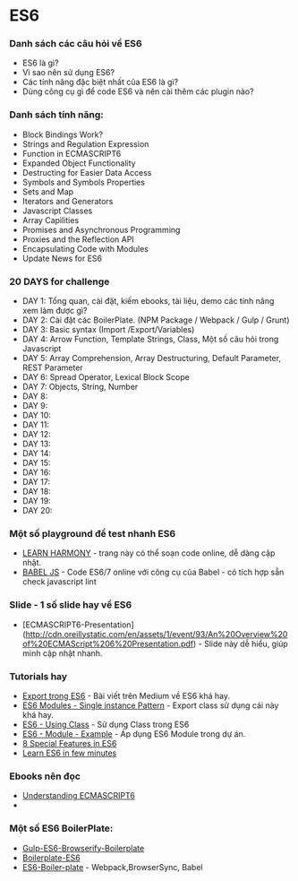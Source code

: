 # ES6

### Danh sách các câu hỏi về ES6
* ES6 là gì?
* Vì sao nên sử dụng ES6?
* Các tính năng đặc biệt nhất của ES6 là gì?
* Dùng công cụ gì để code ES6 và nên cài thêm các plugin nào?

### Danh sách tính năng:
* Block Bindings Work?
* Strings and Regulation Expression
* Function in ECMASCRIPT6
* Expanded Object Functionality
* Destructing for Easier Data Access
* Symbols and Symbols Properties
* Sets and Map
* Iterators and Generators
* Javascript Classes
* Array Capilities
* Promises and Asynchronous Programming
* Proxies and the Reflection API
* Encapsulating Code with Modules
* Update News for ES6

### 20 DAYS for challenge
* DAY 1: Tổng quan, cài đặt, kiếm ebooks, tài liệu, demo các tính năng xem làm được gì?
* DAY 2: Cài đặt các BoilerPlate. (NPM Package / Webpack / Gulp / Grunt)
* DAY 3: Basic syntax (Import /Export/Variables)
* DAY 4: Arrow Function, Template Strings, Class, Một số câu hỏi trong Javascript
* DAY 5: Array Comprehension, Array Destructuring, Default Parameter, REST Parameter
* DAY 6: Spread Operator, Lexical Block Scope
* DAY 7: Objects, String, Number
* DAY 8:
* DAY 9:
* DAY 10:
* DAY 11:
* DAY 12:
* DAY 13:
* DAY 14:
* DAY 15:
* DAY 16:
* DAY 17:
* DAY 18:
* DAY 19:
* DAY 20:


### Một số playground để test nhanh ES6
* [LEARN HARMONY](http://learnharmony.org/#/) - trang này có thể soạn code online, dễ dàng cập nhật.
* [BABEL JS](https://babeljs.io/repl/#?babili=false&evaluate=true&lineWrap=false&presets=es2015%2Creact%2Cstage-2&targets=&browsers=&builtIns=false&code=let%20a%20%3D%200%3B%0A%0Aconsole.log(t)%3B) - Code ES6/7 online với công cụ của Babel - có tích hợp sẵn check javascript lint

### Slide - 1 số slide hay về ES6
* [ECMASCRIPT6-Presentation] (http://cdn.oreillystatic.com/en/assets/1/event/93/An%20Overview%20of%20ECMAScript%206%20Presentation.pdf) - Slide này dễ hiểu, giúp mình cập nhật nhanh.

### Tutorials hay
* [Export trong ES6](https://medium.com/@timoxley/named-exports-as-the-default-export-api-670b1b554f65) - Bài viết trên Medium về ES6 khá hay.
* [ES6 Modules - Single instance Pattern](https://k94n.com/es6-modules-single-instance-pattern) - Export class sử dụng cái này khá hay.
* [ES6 - Using Class](https://scotch.io/tutorials/better-javascript-with-es6-pt-ii-a-deep-dive-into-classes) - Sử dụng Class trong ES6
* [ES6 - Module - Example](http://javascript.tutorialhorizon.com/2015/06/23/es6-modules-examples/) - Áp dụng ES6 Module trong dự án.
* [8 Special Features in ES6](https://blog.jscrambler.com/8-awesome-es6-features/)
* [Learn ES6 in few minutes](https://www.frontendjournal.com/javascript-es6-learn-important-features-in-a-few-minutes/)

### Ebooks nên đọc
* [Understanding ECMASCRIPT6](https://leanpub.com/understandinges6/read)
* [You don't know JS ES6 & Beyond]: (https://github.com/nvminhtu/LearnES6/blob/master/ebooks/you-dont-know-js-es6-beyond-1st-kyle-simpson.pdf)

### Một số ES6 BoilerPlate:
* [Gulp-ES6-Browserify-Boilerplate](https://github.com/nvminhtu/gulp-es6-browserify-boilerplate)
* [Boilerplate-ES6](https://github.com/stefanwalther/boilerplate-es6)
* [ES6-Boiler-plate](https://github.com/timwis/es6-boilerplate/issues) - Webpack,BrowserSync, Babel
